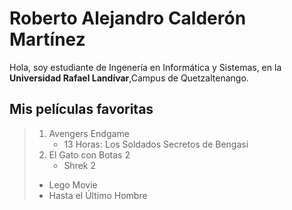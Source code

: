 # Roberto Alejandro Calderón Martínez
 Hola, soy estudiante de Ingenería en Informática y Sistemas, en la **Universidad Rafael Landívar**,Campus de Quetzaltenango.

## Mis películas favoritas
> 1. Avengers Endgame
>    * 13 Horas: Los Soldados Secretos de Bengasi
> 2. El Gato con Botas 2
>    * Shrek 2
> * Lego Movie
> * Hasta el Último Hombre

